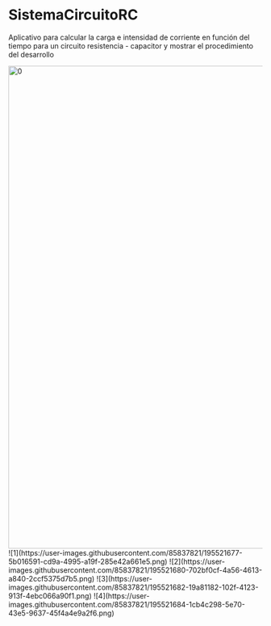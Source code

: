 # SistemaCircuitoRC
Aplicativo para calcular la carga e intensidad de corriente en función del tiempo para un circuito resistencia - capacitor y mostrar el procedimiento del desarrollo

<img width="955" alt="0" src="https://user-images.githubusercontent.com/85837821/195521671-c82ece7e-8e75-42a4-bfc2-ef0b391a3b34.png">
![1](https://user-images.githubusercontent.com/85837821/195521677-5b016591-cd9a-4995-a19f-285e42a661e5.png)
![2](https://user-images.githubusercontent.com/85837821/195521680-702bf0cf-4a56-4613-a840-2ccf5375d7b5.png)
![3](https://user-images.githubusercontent.com/85837821/195521682-19a81182-102f-4123-913f-4ebc066a90f1.png)
![4](https://user-images.githubusercontent.com/85837821/195521684-1cb4c298-5e70-43e5-9637-45f4a4e9a2f6.png)
